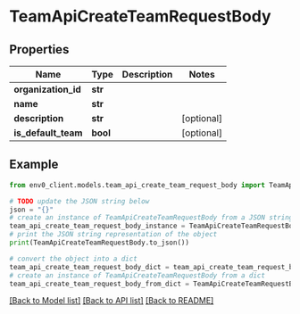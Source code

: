 # TeamApiCreateTeamRequestBody


## Properties

Name | Type | Description | Notes
------------ | ------------- | ------------- | -------------
**organization_id** | **str** |  | 
**name** | **str** |  | 
**description** | **str** |  | [optional] 
**is_default_team** | **bool** |  | [optional] 

## Example

```python
from env0_client.models.team_api_create_team_request_body import TeamApiCreateTeamRequestBody

# TODO update the JSON string below
json = "{}"
# create an instance of TeamApiCreateTeamRequestBody from a JSON string
team_api_create_team_request_body_instance = TeamApiCreateTeamRequestBody.from_json(json)
# print the JSON string representation of the object
print(TeamApiCreateTeamRequestBody.to_json())

# convert the object into a dict
team_api_create_team_request_body_dict = team_api_create_team_request_body_instance.to_dict()
# create an instance of TeamApiCreateTeamRequestBody from a dict
team_api_create_team_request_body_from_dict = TeamApiCreateTeamRequestBody.from_dict(team_api_create_team_request_body_dict)
```
[[Back to Model list]](../README.md#documentation-for-models) [[Back to API list]](../README.md#documentation-for-api-endpoints) [[Back to README]](../README.md)


